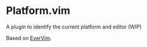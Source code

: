 # Platform.vim

A plugin to identify the current platform and editor (WIP)

Based on [EverVim](https://github.com/LER0ever/EverVim/blob/master/core/platform.vim).
